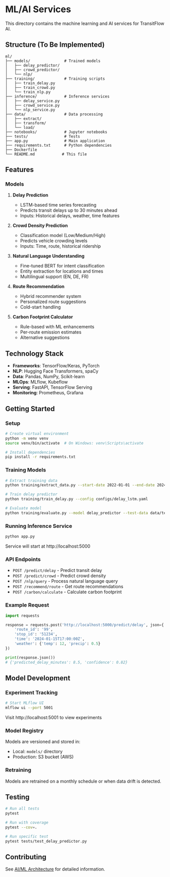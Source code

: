 # ML/AI Services

This directory contains the machine learning and AI services for TransitFlow AI.

## Structure (To Be Implemented)

```
ml/
├── models/               # Trained models
│   ├── delay_predictor/
│   ├── crowd_predictor/
│   └── nlp/
├── training/             # Training scripts
│   ├── train_delay.py
│   ├── train_crowd.py
│   └── train_nlp.py
├── inference/            # Inference services
│   ├── delay_service.py
│   ├── crowd_service.py
│   └── nlp_service.py
├── data/                 # Data processing
│   ├── extract/
│   ├── transform/
│   └── load/
├── notebooks/            # Jupyter notebooks
├── tests/                # Tests
├── app.py                # Main application
├── requirements.txt      # Python dependencies
├── Dockerfile
└── README.md            # This file
```

## Features

### Models

1. **Delay Prediction**
   - LSTM-based time series forecasting
   - Predicts transit delays up to 30 minutes ahead
   - Inputs: Historical delays, weather, time features

2. **Crowd Density Prediction**
   - Classification model (Low/Medium/High)
   - Predicts vehicle crowding levels
   - Inputs: Time, route, historical ridership

3. **Natural Language Understanding**
   - Fine-tuned BERT for intent classification
   - Entity extraction for locations and times
   - Multilingual support (EN, DE, FR)

4. **Route Recommendation**
   - Hybrid recommender system
   - Personalized route suggestions
   - Cold-start handling

5. **Carbon Footprint Calculator**
   - Rule-based with ML enhancements
   - Per-route emission estimates
   - Alternative suggestions

## Technology Stack

- **Frameworks**: TensorFlow/Keras, PyTorch
- **NLP**: Hugging Face Transformers, spaCy
- **Data**: Pandas, NumPy, Scikit-learn
- **MLOps**: MLflow, Kubeflow
- **Serving**: FastAPI, TensorFlow Serving
- **Monitoring**: Prometheus, Grafana

## Getting Started

### Setup

```bash
# Create virtual environment
python -m venv venv
source venv/bin/activate  # On Windows: venv\Scripts\activate

# Install dependencies
pip install -r requirements.txt
```

### Training Models

```bash
# Extract training data
python training/extract_data.py --start-date 2022-01-01 --end-date 2024-01-01

# Train delay predictor
python training/train_delay.py --config configs/delay_lstm.yaml

# Evaluate model
python training/evaluate.py --model delay_predictor --test-data data/test/
```

### Running Inference Service

```bash
python app.py
```

Service will start at http://localhost:5000

### API Endpoints

- `POST /predict/delay` - Predict transit delay
- `POST /predict/crowd` - Predict crowd density
- `POST /nlp/query` - Process natural language query
- `POST /recommend/route` - Get route recommendations
- `POST /carbon/calculate` - Calculate carbon footprint

### Example Request

```python
import requests

response = requests.post('http://localhost:5000/predict/delay', json={
    'route_id': '99',
    'stop_id': '51234',
    'time': '2024-01-15T17:00:00Z',
    'weather': {'temp': 12, 'precip': 0.5}
})

print(response.json())
# {'predicted_delay_minutes': 8.5, 'confidence': 0.82}
```

## Model Development

### Experiment Tracking

```bash
# Start MLflow UI
mlflow ui --port 5001
```

Visit http://localhost:5001 to view experiments

### Model Registry

Models are versioned and stored in:
- Local: `models/` directory
- Production: S3 bucket (AWS)

### Retraining

Models are retrained on a monthly schedule or when data drift is detected.

## Testing

```bash
# Run all tests
pytest

# Run with coverage
pytest --cov=.

# Run specific test
pytest tests/test_delay_predictor.py
```

## Contributing

See [AI/ML Architecture](../docs/AI_ML_ARCHITECTURE.md) for detailed information.
